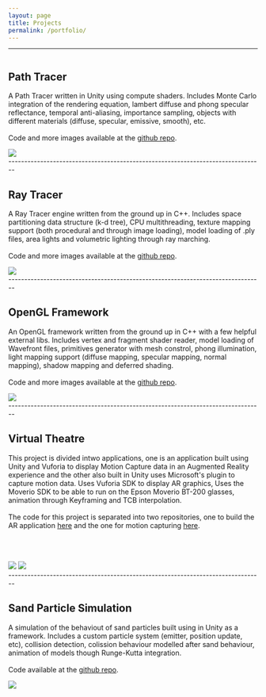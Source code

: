 ```yaml
---
layout: page
title: Projects
permalink: /portfolio/
---
```


--------------------------------------------------------------------------------
<div class="row">
    <div class="two-thirds column">
     <h2>Path Tracer</h2>
        <p>
        A Path Tracer written in Unity using compute shaders. Includes Monte Carlo integration of the rendering equation, lambert diffuse and phong specular reflectance, temporal anti-aliasing, importance sampling, objects with different materials (diffuse, specular, emissive, smooth), etc.
        <br><br>Code and more images available at the <a href="https://github.com/fvcaputo/unitypathtracer">github repo</a>.
        </p>
    </div>
    <div class="one-third column">
        <a href="https://i.imgur.com/jATdhda.png"><img src="https://i.imgur.com/jATdhda.png"></a>
    </div>
</div>
--------------------------------------------------------------------------------
<div class="row">
    <div class="two-thirds column">
     <h2>Ray Tracer</h2>
        <p>
        A Ray Tracer engine written from the ground up in C++. Includes space partitioning data structure (k-d tree), CPU multithreading, texture mapping support (both procedural and through image loading), model loading of .ply files, area lights and volumetric lighting through ray marching.
        <br><br>Code and more images available at the <a href="https://github.com/fvcaputo/raytracer">github repo</a>.
        </p>
    </div>
    <div class="one-third column">
        <a href="https://i.imgur.com/QKPD53g.png"><img src="https://i.imgur.com/QKPD53g.png"></a>
    </div>
</div>
--------------------------------------------------------------------------------
<div class="row">
    <div class="two-thirds column">
     <h2>OpenGL Framework</h2>
        <p>
        An OpenGL framework written from the ground up in C++ with a few helpful external libs. Includes vertex and fragment shader reader, model loading of Wavefront files, primitives generator with mesh constrol, phong illumination, light mapping support (diffuse mapping, specular mapping, normal mapping), shadow mapping and deferred shading.
        <br><br>Code and more images available at the <a href="https://github.com/fvcaputo/openglframework">github repo</a>.
        </p>
    </div>
    <div class="one-third column">
        <a href="https://i.imgur.com/Fc1T4zq.jpg"><img src="https://i.imgur.com/Fc1T4zq.jpg"></a>
    </div>
</div>
--------------------------------------------------------------------------------
<div class="row">
    <div class="two-thirds column">
     <h2>Virtual Theatre</h2>
        <p>
        This project is divided intwo applications, one is an application built using Unity and Vuforia to display Motion Capture data in an Augmented Reality experience and the other also built in Unity uses Microsoft's plugin to capture motion data. Uses Vuforia SDK to display AR graphics, Uses the Moverio SDK to be able to run on the Epson Moverio BT-200 glasses, animation through Keyframing and TCB interpolation.
        <br><br>The code for this project is separated into two repositories, one to build the AR application <a href="https://github.com/fvcaputo/virtualtheatre">here</a> and the one for motion capturing <a href="https://github.com/fvcaputo/kinectbodytracking">here</a>.
        </p>
    </div>
    <div class="one-third column">
        <a href="http://i.imgur.com/59plKev.png"><img src="http://i.imgur.com/59plKev.png"></a>
        <a href="http://i.imgur.com/A3doLfK.png"><img src="http://i.imgur.com/A3doLfK.png" style="margin-top:10%"></a>
    </div>
</div>
--------------------------------------------------------------------------------
<div class="row">
    <div class="two-thirds column">
     <h2>Sand Particle Simulation</h2>
        <p>
        A simulation of the behaviout of sand particles built using in Unity as a framework. Includes a custom particle system (emitter, position update, etc), collision detection, colission behaviour modelled after sand behaviour, animation of models though Runge-Kutta integration.
        <br><br>Code available at the <a href="https://github.com/fvcaputo/sandparticlek">github repo</a>.
        </p>
    </div>
    <div class="one-third column">
        <a href="https://i.imgur.com/Vs4j2Ci.png"><img src="https://i.imgur.com/Vs4j2Ci.png"></a>
    </div>
</div>